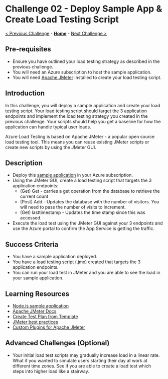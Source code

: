 # Challenge 02 - Deploy Sample App & Create Load Testing Script

[< Previous Challenge](./Challenge-01.md) - **[Home](../README.md)** - [Next Challenge >](./Challenge-03.md)

## Pre-requisites

- Ensure you have outlined your load testing strategy as described in the previous challenge.
- You will need an Azure subscription to host the sample application.
- You will need [Apache JMeter](https://jmeter.apache.org/usermanual/get-started.html) installed to create your load testing script.

## Introduction

In this challenge, you will deploy a sample application and create your load testing script. Your load testing script should target the 3 application endpoints and implement the load testing strategy you created in the previous challenge. Your scripts should help you get a baseline for how the application can handle typical user loads.

Azure Load Testing is based on Apache JMeter - a popular open source load testing tool. This means you can reuse existing JMeter scripts or create new scripts by using the JMeter GUI.

## Description

- Deploy this [sample application](https://github.com/Whowong/nodejs-appsvc-loadtest) in your Azure subscription.
- Using the JMeter GUI, create a load testing script that targets the 3 application endpoints:
    - (Get) Get - carries a get operation from the database to retrieve the current count
    - (Post) Add - Updates the database with the number of visitors.  You will need to pass the number of visits to increment.
    - (Get) lasttimestamp - Updates the time stamp since this was accessed.
- Execute the load test using the JMeter GUI against your 3 endpoints and use the Azure portal to confirm the App Service is getting the traffic.

## Success Criteria

- You have a sample application deployed.
- You have a load testing script (.jmx) created that targets the 3 application endpoints.
- You can run your load test in JMeter and you are able to see the load in your sample application.

## Learning Resources

- [Node.js sample application](https://github.com/Whowong/nodejs-appsvc-loadtest)
- [Apache JMeter Docs](https://jmeter.apache.org/index.html)
- [Create Test Plan from Template](https://jmeter.apache.org/usermanual/get-started.html#template)
- [JMeter best practices](https://jmeter.apache.org/usermanual/best-practices.html)
- [Custom Plugins for Apache JMeter](https://jmeter-plugins.org/)

## Advanced Challenges (Optional)
- Your initial load test scripts may gradually increase load in a linear rate.  What if you wanted to simulate users starting their day at work at different time zones.  See if you are able to create a load test which steps into higher load like a stairway.